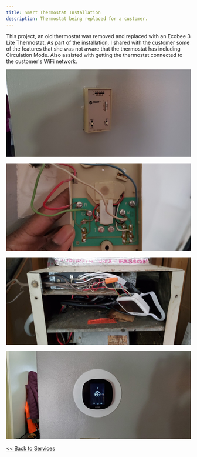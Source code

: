 ```yaml
---
title: Smart Thermostat Installation
description: Thermostat being replaced for a customer.
---
```


This project, an old thermostat was removed and replaced with an Ecobee 3 Lite Thermostat. As part of the 
installation, I shared with the customer some of the features that she was not aware that the thermostat
has including Circulation Mode. Also assisted with getting the thermostat connected to the customer's 
WiFi network.

![](/images/thermostat_20210213/re20210213_111551.jpg)

![](/images/thermostat_20210213/re20210213_111932.jpg)

![](/images/thermostat_20210213/re20210213_120441.jpg)

![](/images/thermostat_20210213/re20210213_123820.jpg)

[<< Back to Services](/services)
